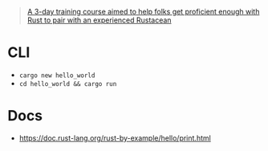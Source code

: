 > [A 3-day training course aimed to help folks get proficient enough with Rust to pair with an experienced Rustacean](https://yarr.fyi)

# CLI

- `cargo new hello_world`
- `cd hello_world && cargo run`

# Docs

- https://doc.rust-lang.org/rust-by-example/hello/print.html
